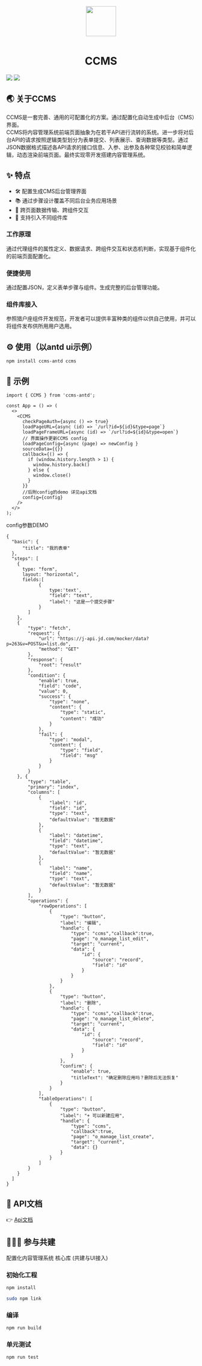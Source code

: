 

<p align="center">
  <a href="http://orion.jd.com/#/">
    <img width="80" style="padding:10px 20px;" src="https://img30.360buyimg.com/babel/jfs/t1/165024/4/11595/3392/60487a8cE8de28b8f/f351feb5d1757feb.png">
  </a>
</p>

<h1 align="center">CCMS</h1>



![](https://img.shields.io/badge/license-MIT-blue)
![](https://img.shields.io/badge/coverage-100%25-green)

## 🌏 关于CCMS
CCMS是一套完善、通用的可配置化的方案。通过配置化自动生成中后台（CMS）界面。<br/>
CCMS将内容管理系统前端页面抽象为在若干API进行流转的系统。进一步将对后台API的请求按照逻辑类型划分为表单提交、列表展示、查询数据等类型。通过JSON数据格式描述各API请求的接口信息、入参、出参及各种常见校验和简单逻辑，动态渲染前端页面。最终实现零开发搭建内容管理系统。

## ✨  特点
- 🛠️ 配置生成CMS后台管理界面
- 📚 通过步骤设计覆盖不同后台业务应用场景
- 🏹 跨页面数据传输、跨组件交互
- 🎏 支持引入不同组件库

### 工作原理
通过代理组件的属性定义、数据请求、跨组件交互和状态机判断，实现基于组件化的前端页面配置化。

### 便捷使用
通过配置JSON，定义表单步骤与组件。生成完整的后台管理功能。

### 组件库接入
参照猎户座组件开发规范，开发者可以提供丰富种类的组件以供自己使用，并可以将组件发布供所用用户选用。

## ⚙️ 使用（以antd ui示例）
```
npm install ccms-antd ccms
```

## 🌰 示例
```
import { CCMS } from 'ccms-antd';

const App = () => (
  <>
    <CCMS
      checkPageAuth={async () => true}
      loadPageURL={async (id) => `/url?id=${id}&type=page`}
      loadPageFrameURL={async (id) => `/url?id=${id}&type=open`}
      // 界面操作更新CCMS config 
      loadPageConfig={async (page) => newConfig }
      sourceData={{}}
      callback={() => {
        if (window.history.length > 1) {
          window.history.back()
        } else {
          window.close()
        }
      }}
      //后附config的demo 详见api文档
      config={config}
    />
  </>
);
```

config参数DEMO

```
{
  "basic": {
      "title": "我的表单"
  },
  "steps": [
    {
      type: "form",
      layout: "horizontal",
      fields:[
            {
                type:'text',
                "field": "text",
                "label": "这是一个提交步骤"
            }
        ]
    },
    {
        "type": "fetch",
        "request": {
            "url": "https://j-api.jd.com/mocker/data?p=263&v=POST&u=list.do",
            "method": "GET"
        },
        "response": {
            "root": "result"
        },
        "condition": {
            "enable": true,
            "field": "code",
            "value": 0,
            "success": {
                "type": "none",
                "content": {
                    "type": "static",
                    "content": "成功"
                }
            },
            "fail": {
                "type": "modal",
                "content": {
                    "type": "field",
                    "field": "msg"
                }
            }
        }
    }, {
        "type": "table",
        "primary": "index",
        "columns": [
            {
                "label": "id",
                "field": "id",
                "type": "text",
                "defaultValue": "暂无数据"
            },
            {
                "label": "datetime",
                "field": "datetime",
                "type": "text",
                "defaultValue": "暂无数据"
            },
            {
                "label": "name",
                "field": "name",
                "type": "text",
                "defaultValue": "暂无数据"
            }
        ],
        "operations": {
            "rowOperations": [
                {
                    "type": "button",
                    "label": "编辑",
                    "handle": {
                        "type": "ccms","callback":true,
                        "page": "o_manage_list_edit",
                        "target": "current",
                        "data": {
                            "id": {
                                "source": "record",
                                "field": "id"
                            }
                        }
                    }
                },
                {
                    "type": "button",
                    "label": "删除",
                    "handle": {
                        "type": "ccms","callback":true,
                        "page": "o_manage_list_delete",
                        "target": "current",
                        "data": {
                            "id": {
                                "source": "record",
                                "field": "id"
                            }
                        }
                    },
                    "confirm": {
                        "enable": true,
                        "titleText": "确定删除应用吗？删除后无法恢复"
                    }
                }
            ],
            "tableOperations": [
                {
                    "type": "button",
                    "label": "+ 可以新建应用",
                    "handle": {
                        "type": "ccms",
                        "callback":true,
                        "page": "o_manage_list_create",
                        "target": "current",
                        "data": {}
                    }
                }
            ]
        }
    }
  ]
}
```

## 📖 API文档
👉 [Api文档]

[Api文档]:https://oriondoc.jd.com/

## 🧑‍🤝‍🧑 参与共建

配置化内容管理系统 核心库 (共建与UI接入)


### 初始化工程

```sh
npm install

sudo npm link
```

### 编译

```sh
npm run build
```


### 单元测试

```sh
npm run test
```